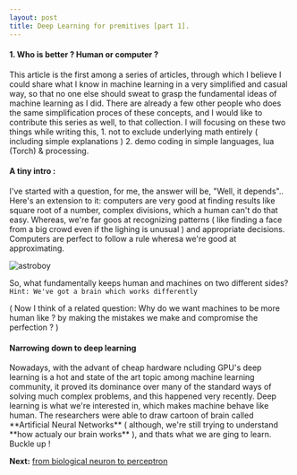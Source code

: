 ```yaml
---
layout: post
title: Deep Learning for premitives [part 1].
---
```


<h4> 1. Who is better ? Human or computer ? </h4>
This article is the first among a series of articles, through which I believe I could share what I know in machine learning in a very simplified and casual way, so that no one else should sweat to grasp the fundamental ideas of machine learning as I did. There are already a few other people who does the same simplification proces of these concepts, and I would like to contribute this series as well, to that collection. I will focusing on these two things while writing this, 1. not to exclude underlying math entirely ( including simple explanations ) 2. demo coding in simple languages, lua (Torch) & processing. 

<h4> A tiny intro : </h4>
I've started with a question, for me, the answer will be, "Well, it depends".. Here's an extension to it: computers are very good at finding results like square root of a number, complex divisions, which a human can't do that easy. Whereas, we're far goos at recognizing patterns ( like finding a face from a big crowd even if the lighing is unusual ) and appropriate decisions. Computers are perfect to follow a rule wheresa we're good at approximating. 

![astroboy](https://cloud.githubusercontent.com/assets/19545678/16008475/c3b25aee-3195-11e6-8d11-d87f0005cb61.gif)

So, what fundamentally keeps human and machines on two different sides? 
`Hint: We've got a brain which works differently`

( Now I think of a related question: Why do we want machines to be more human like ? by making the mistakes we make and compromise the perfection ? )

<h4> Narrowing down to deep learning </h4>
Nowadays, with the advant of cheap hardware ncluding GPU's deep learning is a hot and state of the art topic among machine learning community, it proved its dominance over many of the standard ways of solving much complex problems, and this happened very recently. Deep learning is what we're interested in, which makes machine behave like human. The researchers were able to draw cartoon of brain called **Artificial Neural Networks** ( although, we're still trying to understand **how actualy our brain works** ), and thats what we are ging to learn. Buckle up !

**Next:**  [from biological neuron to perceptron](http://freakeinstein.github.io/2016/06/13/Deep-Learning-for-premitives-part2.html)
